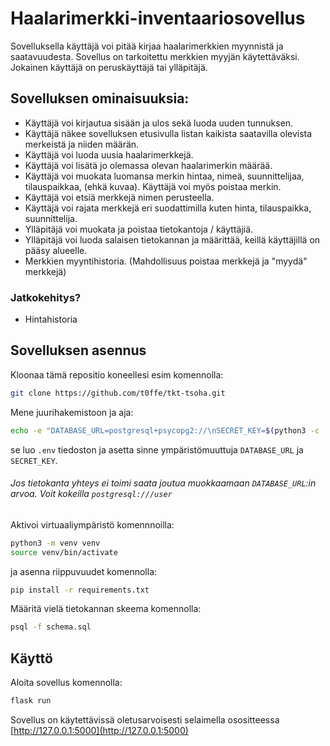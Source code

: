 
# Haalarimerkki-inventaariosovellus

Sovelluksella käyttäjä voi pitää kirjaa haalarimerkkien myynnistä ja saatavuudesta. Sovellus on tarkoitettu merkkien myyjän käytettäväksi. Jokainen käyttäjä on peruskäyttäjä tai ylläpitäjä.

## Sovelluksen ominaisuuksia:

- Käyttäjä voi kirjautua sisään ja ulos sekä luoda uuden tunnuksen.
- Käyttäjä näkee sovelluksen etusivulla listan kaikista saatavilla olevista merkeistä ja niiden määrän.
- Käyttäjä voi luoda uusia haalarimerkkejä.
- Käyttäjä voi lisätä jo olemassa olevan haalarimerkin määrää.
- Käyttäjä voi muokata luomansa merkin hintaa, nimeä, suunnittelijaa, tilauspaikkaa, (ehkä kuvaa). Käyttäjä voi myös poistaa merkin.
- Käyttäjä voi etsiä merkkejä nimen perusteella.
- Käyttäjä voi rajata merkkejä eri suodattimilla kuten hinta, tilauspaikka, suunnittelija.
- Ylläpitäjä voi muokata ja poistaa tietokantoja / käyttäjiä.
- Ylläpitäjä voi luoda salaisen tietokannan ja määrittää, keillä käyttäjillä on pääsy alueelle.
- Merkkien myyntihistoria. (Mahdollisuus poistaa merkkejä ja "myydä" merkkejä)

### Jatkokehitys?
- Hintahistoria


## Sovelluksen asennus

Kloonaa tämä repositio koneellesi esim komennolla:

```bash
git clone https://github.com/t0ffe/tkt-tsoha.git
```

Mene juurihakemistoon ja aja:

```bash
echo -e "DATABASE_URL=postgresql+psycopg2://\nSECRET_KEY=$(python3 -c 'import secrets; print(secrets.token_hex(16))')" > .env
```
se luo `.env` tiedoston ja asetta sinne ympäristömuuttuja `DATABASE_URL` ja `SECRET_KEY`. 
###### Jos tietokanta yhteys ei toimi saata joutua muokkaamaan `DATABASE_URL`:in arvoa. Voit kokeilla `postgresql:///user` 

Aktivoi virtuaaliympäristö komennnoilla:

```bash
python3 -m venv venv
source venv/bin/activate
```

ja asenna riippuvuudet komennolla:

```bash
pip install -r requirements.txt
```

Määritä vielä tietokannan skeema komennolla:

```bash
psql -f schema.sql
```
## Käyttö

Aloita sovellus komennolla:

```bash
flask run
```

Sovellus on käytettävissä oletusarvoisesti selaimella osositteessa [http://127.0.0.1:5000](http://127.0.0.1:5000)
